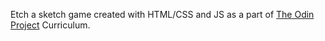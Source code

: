 Etch a sketch game created with HTML/CSS and JS as a part of [The Odin Project](https://www.theodinproject.com/) Curriculum.
